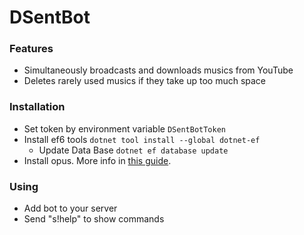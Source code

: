 # DSentBot


### Features

- Simultaneously broadcasts and downloads musics from YouTube
- Deletes rarely used musics if they take up too much space


### Installation

- Set token by environment variable `DSentBotToken`
- Install ef6 tools `dotnet tool install --global dotnet-ef`
  - Update Data Base `dotnet ef database update`
- Install opus. More info in [this guide](https://discordnet.dev/guides/voice/sending-voice.html).

### Using

- Add bot to your server
- Send "s!help" to show commands